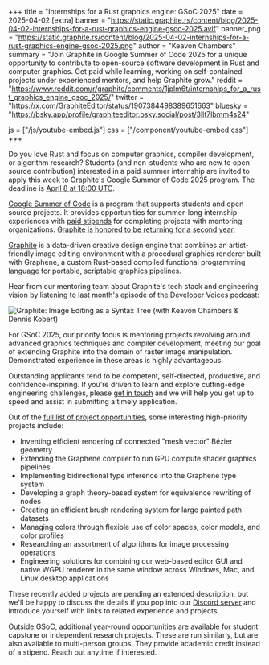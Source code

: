 +++
title = "Internships for a Rust graphics engine: GSoC 2025"
date = 2025-04-02
[extra]
banner = "https://static.graphite.rs/content/blog/2025-04-02-internships-for-a-rust-graphics-engine-gsoc-2025.avif"
banner_png = "https://static.graphite.rs/content/blog/2025-04-02-internships-for-a-rust-graphics-engine-gsoc-2025.png"
author = "Keavon Chambers"
summary = "Join Graphite in Google Summer of Code 2025 for a unique opportunity to contribute to open-source software development in Rust and computer graphics. Get paid while learning, working on self-contained projects under experienced mentors, and help Graphite grow."
reddit = "https://www.reddit.com/r/graphite/comments/1jplm6t/internships_for_a_rust_graphics_engine_gsoc_2025/"
twitter = "https://x.com/GraphiteEditor/status/1907384498389651663"
bluesky = "https://bsky.app/profile/graphiteeditor.bsky.social/post/3llt7lbmm4s24"

js = ["/js/youtube-embed.js"]
css = ["/component/youtube-embed.css"]
+++

Do you love Rust and focus on computer graphics, compiler development, or algorithm research? Students (and non-students who are new to open source contribution) interested in a paid summer internship are invited to apply this week to Graphite's Google Summer of Code 2025 program. The deadline is [April 8 at 18:00 UTC](https://www.wolframalpha.com/input?i=April+8%2C+18%3A00+UTC).

<!-- more -->

[Google Summer of Code](https://summerofcode.withgoogle.com/) is a program that supports students and open source projects. It provides opportunities for summer-long internship experiences with [paid stipends](https://developers.google.com/open-source/gsoc/help/student-stipends) for completing projects with mentoring organizations. [Graphite is honored to be returning for a second year.](https://summerofcode.withgoogle.com/programs/2025/organizations/graphite)

[Graphite](/) is a data-driven creative design engine that combines an artist-friendly image editing environment with a procedural graphics renderer built with Graphene, a custom Rust-based compiled functional programming language for portable, scriptable graphics pipelines.

Hear from our mentoring team about Graphite's tech stack and engineering vision by listening to last month's episode of the Developer Voices podcast:

<div class="youtube-embed aspect-16x9">
	<img data-youtube-embed="ZUbcwUC5lxA" src="https://static.graphite.rs/content/blog/2025-04-02-internships-for-a-rust-graphics-engine-gsoc-2025/developer-voices-podcast-youtube.avif" onerror="this.onerror = null; this.src = this.src.replace('.avif', '.png')" alt="Graphite: Image Editing as a Syntax Tree (with Keavon Chambers & Dennis Kobert)" />
</div>

For GSoC 2025, our priority focus is mentoring projects revolving around advanced graphics techniques and compiler development, meeting our goal of extending Graphite into the domain of raster image manipulation. Demonstrated experience in these areas is highly advantageous.

Outstanding applicants tend to be competent, self-directed, productive, and confidence-inspiring. If you're driven to learn and explore cutting-edge engineering challenges, please [get in touch](https://discord.graphite.rs) and we will help you get up to speed and assist in submitting a timely application.

Out of the [full list of project opportunities](/volunteer/guide/student-projects/#project-idea-list), some interesting high-priority projects include:

- Inventing efficient rendering of connected "mesh vector" Bézier geometry
- Extending the Graphene compiler to run GPU compute shader graphics pipelines
- Implementing bidirectional type inference into the Graphene type system
- Developing a graph theory-based system for equivalence rewriting of nodes
- Creating an efficient brush rendering system for large painted path datasets
- Managing colors through flexible use of color spaces, color models, and color profiles
- Researching an assortment of algorithms for image processing operations
- Engineering solutions for combining our web-based editor GUI and native WGPU renderer in the same window across Windows, Mac, and Linux desktop applications

These recently added projects are pending an extended description, but we'll be happy to discuss the details if you pop into our [Discord server](https://discord.graphite.rs) and introduce yourself with links to related experience and projects.

Outside GSoC, additional year-round opportunities are available for student capstone or independent research projects. These are run similarly, but are also available to multi-person groups. They provide academic credit instead of a stipend. Reach out anytime if interested.
